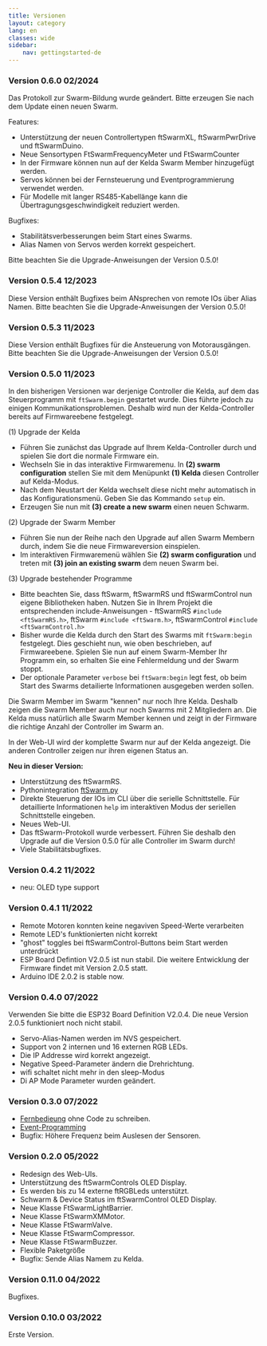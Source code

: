 ```yaml
---
title: Versionen
layout: category
lang: en
classes: wide
sidebar:
    nav: gettingstarted-de
---
```


### Version 0.6.0 02/2024

Das Protokoll zur Swarm-Bildung wurde geändert. Bitte erzeugen Sie nach dem Update einen neuen Swarm.

Features:

- Unterstützung der neuen Controllertypen ftSwarmXL, ftSwarmPwrDrive und ftSwarmDuino.
- Neue Sensortypen FtSwarmFrequencyMeter und FtSwarmCounter
- In der Firmware können nun auf der Kelda Swarm Member hinzugefügt werden.  
- Servos können bei der Fernsteuerung und Eventprogrammierung verwendet werden. 
- Für Modelle mit langer RS485-Kabellänge kann die Übertragungsgeschwindigkeit reduziert werden.

Bugfixes:

- Stabilitätsverbesserungen beim Start eines Swarms.
- Alias Namen von Servos werden korrekt gespeichert. 

Bitte beachten Sie die Upgrade-Anweisungen der Version 0.5.0!

### Version 0.5.4 12/2023

Diese Version enthält Bugfixes beim ANsprechen von remote IOs über Alias Namen. Bitte beachten Sie die Upgrade-Anweisungen der Version 0.5.0!

### Version 0.5.3 11/2023

Diese Version enthält Bugfixes für die Ansteuerung von Motorausgängen. Bitte beachten Sie die Upgrade-Anweisungen der Version 0.5.0!

### Version 0.5.0 11/2023

In den bisherigen Versionen war derjenige Controller die Kelda, auf dem das Steuerprogramm mit ``ftSwarm.begin`` gestartet wurde.
Dies führte jedoch zu einigen Kommunikationsproblemen.
Deshalb wird nun der Kelda-Controller bereits auf Firmwareebene festgelegt.

(1) Upgrade der Kelda

- Führen Sie zunächst das Upgrade auf Ihrem Kelda-Controller durch und spielen Sie dort die normale Firmware ein.
- Wechseln Sie in das interaktive Firmwaremenu. In **(2) swarm configuration** stellen Sie mit dem Menüpunkt **(1) Kelda** diesen Controller auf Kelda-Modus.
- Nach dem Neustart der Kelda wechselt diese nicht mehr automatisch in das Konfigurationsmenü. Geben Sie das Kommando ``setup`` ein.
- Erzeugen Sie nun mit **(3) create a new swarm** einen neuen Schwarm.

(2) Upgrade der Swarm Member

- Führen Sie nun der Reihe nach den Upgrade auf allen Swarm Membern durch, indem Sie die neue Firmwareversion einspielen.
- Im interaktiven Firmwaremenü wählen Sie **(2) swarm configuration** und treten mit **(3) join an existing swarm** dem neuen Swarm bei.


(3) Upgrade bestehender Programme

- Bitte beachten Sie, dass ftSwarm, ftSwarmRS und ftSwarmControl nun eigene Bibliotheken haben. Nutzen Sie in Ihrem Projekt die entsprechenden include-Anweisungen - ftSwarmRS ``#include <ftSwarmRS.h>``, ftSwarm ``#include <ftSwarm.h>``, ftSwarmControl ``#include <ftSwarmControl.h>``  
- Bisher wurde die Kelda durch den Start des Swarms mit ``ftSwarm:begin`` festgelegt. Dies geschieht nun, wie oben beschrieben, auf Firmwareebene. Spielen Sie nun auf einem Swarm-Member Ihr Programm ein, so erhalten Sie eine Fehlermeldung und der Swarm stoppt.
- Der optionale Parameter ``verbose`` bei ``ftSwarm:begin`` legt fest, ob beim Start des Swarms detailierte Informationen ausgegeben werden sollen. 

Die Swarm Member im Swarm "kennen" nur noch Ihre Kelda. Deshalb zeigen die Swarm Member auch nur noch Swarms mit 2 Mitgliedern an.
Die Kelda muss natürlich alle Swarm Member kennen und zeigt in der Firmware die richtige Anzahl der Controller im Swarm an. 

In der Web-UI wird der komplette Swarm nur auf der Kelda angezeigt. Die anderen Controller zeigen nur ihren eigenen Status an.

**Neu in dieser Version:**

- Unterstützung des ftSwarmRS.
- Pythonintegration [ftSwarm.py](https://bloeckchengrafik.de/ftswarm.py/)
- Direkte Steuerung der IOs im CLI über die serielle Schnittstelle. Für detaillierte Informationen ``help`` im interaktiven Modus der seriellen Schnittstelle eingeben.
- Neues Web-UI.  
- Das ftSwarm-Protokoll wurde verbessert. Führen Sie deshalb den Upgrade auf die Version 0.5.0 für alle Controller im Swarm durch!
- Viele Stabilitätsbugfixes.  

### Version 0.4.2 11/2022

- neu: OLED type support

### Version 0.4.1 11/2022

- Remote Motoren konnten keine negaviven Speed-Werte verarbeiten
- Remote LED's funktionierten nicht korrekt
- "ghost" toggles bei ftSwarmControl-Buttons beim Start werden unterdrückt
- ESP Board Defintion V2.0.5 ist nun stabil. Die weitere Entwicklung der Firmware findet mit Version 2.0.5 statt.
- Arduino IDE 2.0.2 is stable now.

### Version 0.4.0 07/2022

Verwenden Sie bitte die ESP32 Board Definition V2.0.4. Die neue Version 2.0.5 funktioniert noch nicht stabil.

- Servo-Alias-Namen werden im NVS gespeichert.
- Support von 2 internen und 16 externen RGB LEDs.
- Die IP Addresse wird korrekt angezeigt.
- Negative Speed-Parameter ändern die Drehrichtung.
- wifi schaltet nicht mehr in den sleep-Modus
- Di AP Mode Parameter wurden geändert.

### Version 0.3.0 07/2022

- [Fernbedieung](/de/gettingstarted/RemoteControl/) ohne Code zu schreiben.
- [Event-Programming](/de/gettingstarted/EventControlled/)
- Bugfix: Höhere Frequenz beim Auslesen der Sensoren.

### Version 0.2.0 05/2022

- Redesign des Web-UIs.
- Unterstützung des ftSwarmControls OLED Display.
- Es werden bis zu 14 externe ftRGBLeds unterstützt.
- Schwarm & Device Status im ftSwarmControl OLED Display.
- Neue Klasse FtSwarmLightBarrier.
- Neue Klasse FtSwarmXMMotor.
- Neue Klasse FtSwarmValve.
- Neue Klasse FtSwarmCompressor.
- Neue Klasse FtSwarmBuzzer.
- Flexible Paketgröße
- Bugfix: Sende Alias Namem zu Kelda.

### Version 0.11.0 04/2022

Bugfixes.

### Version 0.10.0 03/2022

Erste Version.